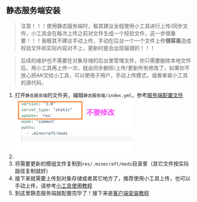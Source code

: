 ## 静态服务端安装

> 注意！！！使用静态服务端时，极其建议全程使用小工具进行上传/同步文件，小工具会在每次上传之前对文件生成一个校验文件，这一步很重要！！！我极其不建议手动上传，手动在后台一个一个文件上传**很容易**造成校验文件和实际内容对不上，更新时是会出现报错的！！！

> 后续的维护也不需要在对象存储的后台里管理文件，你只需要删除本地文件后，用小工具再上传一次，就会同步删除/上传/更新所有修改了，如果你不放心把AK交给小工具，可以使用子用户，手动上传模式，或者审查小工具的源代码。

1. 打开`静态服务端`的文件夹，编辑`静态服务端/index.yml`，参考[服务端配置文件](服务端配置文件.md ':target=_blank')
2. ![static-server-index-json](静态服务端安装.assets/static-server-index-json.png)
3. 将需要更新的模组文件复制到`res/.minecraft/mods`目录里（其它文件按实际路径复制就好）
4. 接下来就需要上传到对象存储或者其它地方了，推荐使用小工具上传，也可以手动上传，请参考[小工具使用教程](小工具使用教程.md ':target=_blank')
5. 到这里静态服务端就配置完毕了！接下来是[客户端安装教程](客户端安装教程.md)

